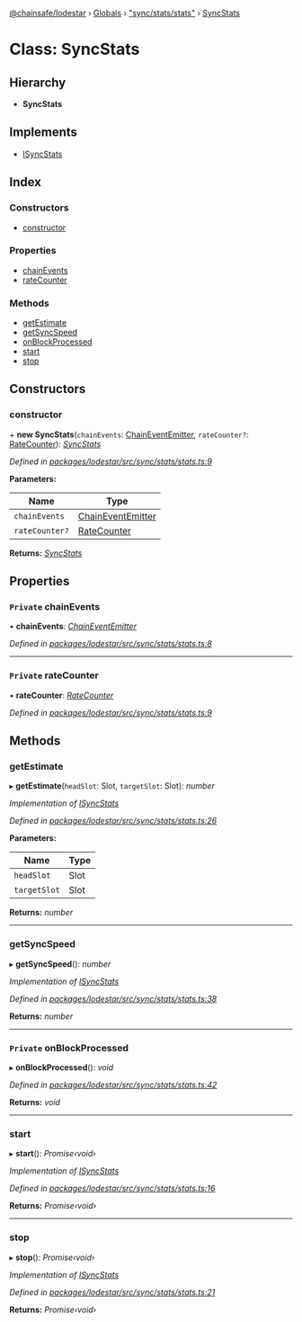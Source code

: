 [@chainsafe/lodestar](../README.md) › [Globals](../globals.md) › ["sync/stats/stats"](../modules/_sync_stats_stats_.md) › [SyncStats](_sync_stats_stats_.syncstats.md)

# Class: SyncStats

## Hierarchy

* **SyncStats**

## Implements

* [ISyncStats](../interfaces/_sync_stats_interface_.isyncstats.md)

## Index

### Constructors

* [constructor](_sync_stats_stats_.syncstats.md#constructor)

### Properties

* [chainEvents](_sync_stats_stats_.syncstats.md#private-chainevents)
* [rateCounter](_sync_stats_stats_.syncstats.md#private-ratecounter)

### Methods

* [getEstimate](_sync_stats_stats_.syncstats.md#getestimate)
* [getSyncSpeed](_sync_stats_stats_.syncstats.md#getsyncspeed)
* [onBlockProcessed](_sync_stats_stats_.syncstats.md#private-onblockprocessed)
* [start](_sync_stats_stats_.syncstats.md#start)
* [stop](_sync_stats_stats_.syncstats.md#stop)

## Constructors

###  constructor

\+ **new SyncStats**(`chainEvents`: [ChainEventEmitter](../modules/_chain_interface_.md#chaineventemitter), `rateCounter?`: [RateCounter](_sync_stats_rate_.ratecounter.md)): *[SyncStats](_sync_stats_stats_.syncstats.md)*

*Defined in [packages/lodestar/src/sync/stats/stats.ts:9](https://github.com/ChainSafe/lodestar/blob/1b619203f/packages/lodestar/src/sync/stats/stats.ts#L9)*

**Parameters:**

Name | Type |
------ | ------ |
`chainEvents` | [ChainEventEmitter](../modules/_chain_interface_.md#chaineventemitter) |
`rateCounter?` | [RateCounter](_sync_stats_rate_.ratecounter.md) |

**Returns:** *[SyncStats](_sync_stats_stats_.syncstats.md)*

## Properties

### `Private` chainEvents

• **chainEvents**: *[ChainEventEmitter](../modules/_chain_interface_.md#chaineventemitter)*

*Defined in [packages/lodestar/src/sync/stats/stats.ts:8](https://github.com/ChainSafe/lodestar/blob/1b619203f/packages/lodestar/src/sync/stats/stats.ts#L8)*

___

### `Private` rateCounter

• **rateCounter**: *[RateCounter](_sync_stats_rate_.ratecounter.md)*

*Defined in [packages/lodestar/src/sync/stats/stats.ts:9](https://github.com/ChainSafe/lodestar/blob/1b619203f/packages/lodestar/src/sync/stats/stats.ts#L9)*

## Methods

###  getEstimate

▸ **getEstimate**(`headSlot`: Slot, `targetSlot`: Slot): *number*

*Implementation of [ISyncStats](../interfaces/_sync_stats_interface_.isyncstats.md)*

*Defined in [packages/lodestar/src/sync/stats/stats.ts:26](https://github.com/ChainSafe/lodestar/blob/1b619203f/packages/lodestar/src/sync/stats/stats.ts#L26)*

**Parameters:**

Name | Type |
------ | ------ |
`headSlot` | Slot |
`targetSlot` | Slot |

**Returns:** *number*

___

###  getSyncSpeed

▸ **getSyncSpeed**(): *number*

*Implementation of [ISyncStats](../interfaces/_sync_stats_interface_.isyncstats.md)*

*Defined in [packages/lodestar/src/sync/stats/stats.ts:38](https://github.com/ChainSafe/lodestar/blob/1b619203f/packages/lodestar/src/sync/stats/stats.ts#L38)*

**Returns:** *number*

___

### `Private` onBlockProcessed

▸ **onBlockProcessed**(): *void*

*Defined in [packages/lodestar/src/sync/stats/stats.ts:42](https://github.com/ChainSafe/lodestar/blob/1b619203f/packages/lodestar/src/sync/stats/stats.ts#L42)*

**Returns:** *void*

___

###  start

▸ **start**(): *Promise‹void›*

*Implementation of [ISyncStats](../interfaces/_sync_stats_interface_.isyncstats.md)*

*Defined in [packages/lodestar/src/sync/stats/stats.ts:16](https://github.com/ChainSafe/lodestar/blob/1b619203f/packages/lodestar/src/sync/stats/stats.ts#L16)*

**Returns:** *Promise‹void›*

___

###  stop

▸ **stop**(): *Promise‹void›*

*Implementation of [ISyncStats](../interfaces/_sync_stats_interface_.isyncstats.md)*

*Defined in [packages/lodestar/src/sync/stats/stats.ts:21](https://github.com/ChainSafe/lodestar/blob/1b619203f/packages/lodestar/src/sync/stats/stats.ts#L21)*

**Returns:** *Promise‹void›*
